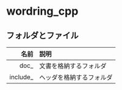 ﻿# wordring_cpp

## フォルダとファイル
| 名前 | 説明 |
|----:|:----|
| doc_ | 文書を格納するフォルダ |
| include_ | ヘッダを格納するフォルダ |
